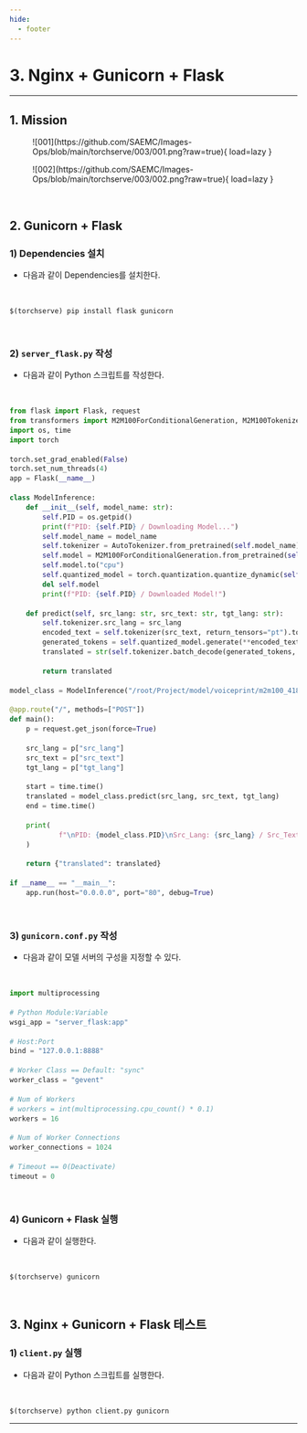 ```yaml
---
hide:
  - footer
---
```


# 3. Nginx + Gunicorn + Flask

---

## 1. Mission

<figure markdown>
  ![001](https://github.com/SAEMC/Images-Ops/blob/main/torchserve/003/001.png?raw=true){ load=lazy }
</figure>

<figure markdown>
  ![002](https://github.com/SAEMC/Images-Ops/blob/main/torchserve/003/002.png?raw=true){ load=lazy }
</figure>

<br/>

## 2. Gunicorn + Flask

### 1) Dependencies 설치

- 다음과 같이 Dependencies를 설치한다.

<br/>

```shell
$(torchserve) pip install flask gunicorn
```

<br/>

### 2) `server_flask.py` 작성

- 다음과 같이 Python 스크립트를 작성한다.

<br/>

```python
from flask import Flask, request
from transformers import M2M100ForConditionalGeneration, M2M100Tokenizer, AutoTokenizer
import os, time
import torch

torch.set_grad_enabled(False)
torch.set_num_threads(4)
app = Flask(__name__)

class ModelInference:
    def __init__(self, model_name: str):
        self.PID = os.getpid()
        print(f"PID: {self.PID} / Downloading Model...")
        self.model_name = model_name
        self.tokenizer = AutoTokenizer.from_pretrained(self.model_name)
        self.model = M2M100ForConditionalGeneration.from_pretrained(self.model_name)
        self.model.to("cpu")
        self.quantized_model = torch.quantization.quantize_dynamic(self.model, {torch.nn.Linear}, dtype=torch.qint8)
        del self.model
        print(f"PID: {self.PID} / Downloaded Model!")

    def predict(self, src_lang: str, src_text: str, tgt_lang: str):
        self.tokenizer.src_lang = src_lang
        encoded_text = self.tokenizer(src_text, return_tensors="pt").to("cpu")
        generated_tokens = self.quantized_model.generate(**encoded_text, forced_bos_token_id=self.tokenizer.get_lang_id(tgt_lang), num_beams=2)
        translated = str(self.tokenizer.batch_decode(generated_tokens, skip_special_tokens=True)).strip("]['")

        return translated

model_class = ModelInference("/root/Project/model/voiceprint/m2m100_418M")

@app.route("/", methods=["POST"])
def main():
    p = request.get_json(force=True)

    src_lang = p["src_lang"]
    src_text = p["src_text"]
    tgt_lang = p["tgt_lang"]

    start = time.time()
    translated = model_class.predict(src_lang, src_text, tgt_lang)
    end = time.time()

    print(
            f"\nPID: {model_class.PID}\nSrc_Lang: {src_lang} / Src_Text: {src_text}\nTgt_Lang: {tgt_lang} / Translated: {translated}\nTime: {end - start} sec.\n"
    )

    return {"translated": translated}

if __name__ == "__main__":
    app.run(host="0.0.0.0", port="80", debug=True)
```

<br/>

### 3) `gunicorn.conf.py` 작성

- 다음과 같이 모델 서버의 구성을 지정할 수 있다.

<br/>

```python
import multiprocessing

# Python Module:Variable
wsgi_app = "server_flask:app"

# Host:Port
bind = "127.0.0.1:8888"

# Worker Class == Default: "sync"
worker_class = "gevent"

# Num of Workers
# workers = int(multiprocessing.cpu_count() * 0.1)
workers = 16

# Num of Worker Connections
worker_connections = 1024

# Timeout == 0(Deactivate)
timeout = 0
```

<br/>

### 4) Gunicorn + Flask 실행

- 다음과 같이 실행한다.

<br/>

```shell
$(torchserve) gunicorn
```

<br/>

## 3. Nginx + Gunicorn + Flask 테스트

### 1) `client.py` 실행

- 다음과 같이 Python 스크립트를 실행한다.

<br/>

```shell
$(torchserve) python client.py gunicorn
```

---
